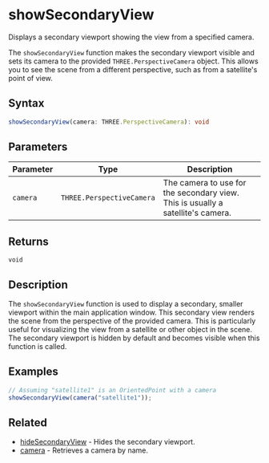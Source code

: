 # showSecondaryView

Displays a secondary viewport showing the view from a specified camera.

The `showSecondaryView` function makes the secondary viewport visible and sets its camera to the provided `THREE.PerspectiveCamera` object. This allows you to see the scene from a different perspective, such as from a satellite's point of view.

## Syntax

```typescript
showSecondaryView(camera: THREE.PerspectiveCamera): void
```

## Parameters

| Parameter | Type                      | Description                                                                 |
| --------- | ------------------------- | --------------------------------------------------------------------------- |
| `camera`  | `THREE.PerspectiveCamera` | The camera to use for the secondary view. This is usually a satellite's camera. |

## Returns

`void`

## Description

The `showSecondaryView` function is used to display a secondary, smaller viewport within the main application window.  This secondary view renders the scene from the perspective of the provided camera.  This is particularly useful for visualizing the view from a satellite or other object in the scene. The secondary viewport is hidden by default and becomes visible when this function is called.

## Examples

```javascript
// Assuming "satellite1" is an OrientedPoint with a camera
showSecondaryView(camera("satellite1"));
```

## Related

- [hideSecondaryView](/dsl/commands/hideSecondaryView) - Hides the secondary viewport.
- [camera](/dsl/commands/camera) - Retrieves a camera by name.

